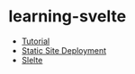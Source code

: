 # learning-svelte

- [Tutorial](https://svelte.dev/tutorial/svelte/welcome-to-svelte)
- [Static Site Deployment](https://svelte.dev/docs/kit/adapter-static)
- [Slelte](https://threlte.xyz/)
